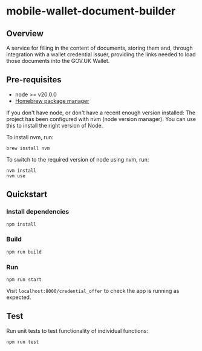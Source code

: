 # mobile-wallet-document-builder
## Overview

A service for filling in the content of documents, storing them and, through integration with a wallet credential issuer, providing the links needed to load those documents into the GOV.UK Wallet.

## Pre-requisites

- node >= v20.0.0
- [Homebrew package manager](https://brew.sh)

If you don't have node, or don't have a recent enough version installed:
The project has been configured with nvm (node version manager). You can use this to install the right version of Node.

To install nvm, run:
```
brew install nvm
```

To switch to the required version of node using nvm, run:
```
nvm install
nvm use
```

## Quickstart

### Install dependencies
```
npm install
```

### Build
```
npm run build
```

### Run

```
npm run start
```

Visit `localhost:8000/credential_offer` to check the app is running as expected.


## Test

Run unit tests to test functionality of individual functions:
```
npm run test
```